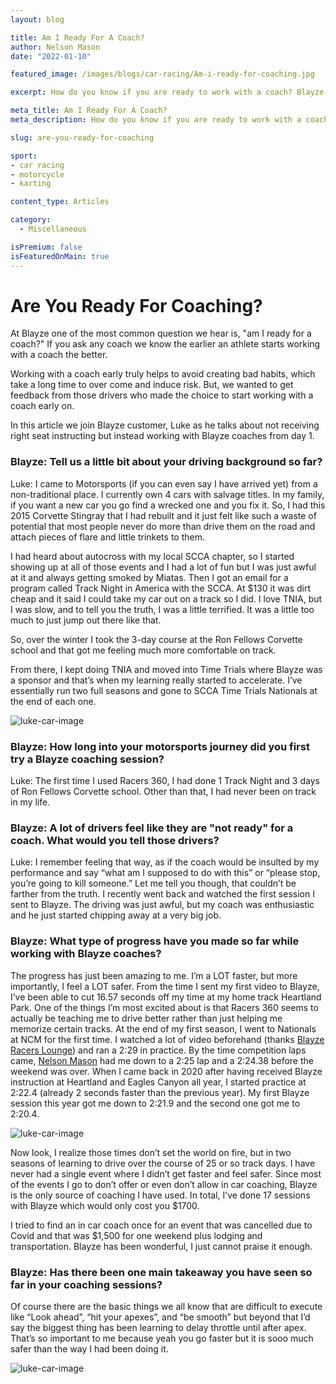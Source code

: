 ```yaml
---
layout: blog

title: Am I Ready For A Coach?
author: Nelson Mason
date: "2022-01-10"

featured_image: /images/blogs/car-racing/Am-i-ready-for-coaching.jpg

excerpt: How do you know if you are ready to work with a coach? Blayze followed the journey of a new motorsports enthusiast as they learnt how to drive and asked them on their thoughts of getting coaching early on.

meta_title: Am I Ready For A Coach?
meta_description: How do you know if you are ready to work with a coach? Blayze followed the journey of a new motorsports enthusiast as they learnt how to drive and asked them on their thoughts of getting coaching early on.

slug: are-you-ready-for-coaching

sport:
- car racing
- motorcycle
- karting

content_type: Articles

category:
  - Miscellaneous

isPremium: false
isFeaturedOnMain: true
---
```




# Are You Ready For Coaching?



At Blayze one of the most common question we hear is, "am I ready for a coach?"  If you ask any coach we know the earlier an athlete starts working with a coach the better.




Working with a coach early truly helps to avoid creating bad habits, which take a long time to over come and induce risk.  But, we wanted to get feedback from those drivers who made the choice to start working with a coach early on.



In this article we join Blayze customer, Luke as he talks about not receiving right seat instructing but instead working with Blayze coaches from day 1.



### Blayze: Tell us a little bit about your driving background so far?

Luke:  I came to Motorsports (if you can even say I have arrived yet) from a non-traditional place.  I currently own 4 cars with salvage titles. In my family, if you want a new car you go find a wrecked one and you fix it.  So, I had this 2015 Corvette Stingray that I had rebuilt and it just felt like such a waste of potential that most people never do more than drive them on the road and attach pieces of flare and little trinkets to them.

I had heard about autocross with my local SCCA chapter, so I started showing up at all of those events and I had a lot of fun but I was just awful at it and always getting smoked by Miatas.  Then I got an email for a program called Track Night in America with the SCCA.  At $130 it was dirt cheap and it said I could take my car out on a track so I did.  I love TNIA, but I was slow, and to tell you the truth, I was a little terrified.  It was a little too much to just jump out there like that.

So, over the winter I took the 3-day course at the Ron Fellows Corvette school and that got me feeling much more comfortable on track.

From there, I kept doing TNIA and moved into Time Trials where Blayze was a sponsor and that’s when my learning really started to accelerate.  I’ve essentially run two full seasons and gone to SCCA Time Trials Nationals at the end of each one.

![luke-car-image](https://blayze.io/assets/images/blogs/car-racing/luke-with-car.jpeg)



### Blayze: How long into your motorsports journey did you first try a Blayze coaching session?

Luke:  The first time I used Racers 360, I had done 1 Track Night and 3 days of Ron Fellows Corvette school.  Other than that, I had never been on track in my life.



### Blayze: A lot of drivers feel like they are "not ready" for a coach.  What would you tell those drivers?

Luke:  I remember feeling that way, as if the coach would be insulted by my performance and say “what am I supposed to do with this” or “please stop, you’re going to kill someone.”  Let me tell you though, that couldn’t be farther from the truth.  I recently went back and watched the first session I sent to Blayze.  The driving was just awful, but my coach was enthusiastic and he just started chipping away at a very big job.



### Blayze: What type of progress have you made so far while working with Blayze coaches?

The progress has just been amazing to me.  I’m a LOT faster, but more importantly, I feel a LOT safer.  From the time I sent my first video to Blayze, I’ve been able to cut 16.57 seconds off my time at my home track Heartland Park.  One of the things I’m most excited about is that Racers 360 seems to actually be teaching me to drive better rather than just helping me memorize certain tracks.  At the end of my first season, I went to Nationals at NCM for the first time.  I watched a lot of video beforehand (thanks [Blayze Racers Lounge](/car-racing/pricing)) and ran a 2:29 in practice.  By the time competition laps came, [Nelson Mason](/coach/nelson-mason/) had me down to a 2:25 lap and a 2:24.38 before the weekend was over.  When I came back in 2020 after having received Blayze instruction at Heartland and Eagles Canyon all year, I started practice at 2:22.4 (already 2 seconds faster than the previous year).  My first Blayze session this year got me down to 2:21.9 and the second one got me to 2:20.4.



![luke-car-image](https://blayze.io/assets/images/blogs/car-racing/luke-podium.jpeg)



Now look, I realize those times don’t set the world on fire, but in two seasons of learning to drive over the course of 25 or so track days.  I have never had a single event where I didn’t get faster and feel safer.  Since most of the events I go to don’t offer or even don’t allow in car coaching, Blayze is the only source of coaching I have used.  In total, I’ve done 17 sessions with Blayze which would only cost you $1700.  



I tried to find an in car coach once for an event that was cancelled due to Covid and that was $1,500 for one weekend plus lodging and transportation.  Blayze has been wonderful, I just cannot praise it enough.



### Blayze: Has there been one main takeaway you have seen so far in your coaching sessions?

Of course there are the basic things we all know that are difficult to execute like “Look ahead”, “hit your apexes”, and “be smooth” but beyond that I’d say the biggest thing has been learning to delay throttle until after apex.  That’s so important to me because yeah you go faster but it is sooo much safer than the way I had been doing it.  

![luke-car-image](https://blayze.io/assets/images/blogs/car-racing/luke-car.jpeg)